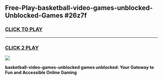 
## Free-Play-basketball-video-games-unblocked-Unblocked-Games #26z7f
<h3>
<a href="https://news.freeplayer.one?title=basketball-video-games-unblocked&ref=8M">CLICK TO PLAY</a></h3>
<hr>

<h3>
<a href="https://news.freeplayer.one?title=basketball-video-games-unblocked&ref=8M">CLICK 2 PLAY</a>
  
</h3>

<a href="https://news.freeplayer.one?title=basketball-video-games-unblocked&ref=8M"><img src="https://clearcache.store/games.png"></a>


**basketball-video-games-unblocked games unblocked: Your Gateway to Fun and Accessible Online Gaming**
